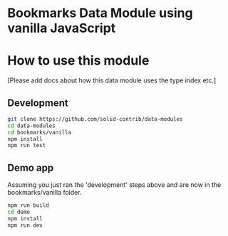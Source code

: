 # Bookmarks Data Module using vanilla JavaScript

# How to use this module

[Please add docs about how this data module uses the type index etc.]

## Development
```bash
git clone https://github.com/solid-contrib/data-modules
cd data-modules
cd bookmarks/vanilla
npm install
npm run test
```

## Demo app
Assuming you just ran the 'development' steps above and are now in the bookmarks/vanilla folder.
```bash
npm run build
cd demo
npm install
npm run dev
```